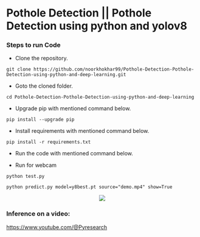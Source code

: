 # Pothole Detection || Pothole Detection using python and yolov8



### Steps to run Code
- Clone the repository.
```
git clone https://github.com/noorkhokhar99/Pothole-Detection-Pothole-Detection-using-python-and-deep-learning.git
```
- Goto the cloned folder.
```
cd Pothole-Detection-Pothole-Detection-using-python-and-deep-learning

```
- Upgrade pip with mentioned command below.
```
pip install --upgrade pip
```
- Install requirements with mentioned command below.
```
pip install -r requirements.txt
```
- Run the code with mentioned command below.

 - Run for webcam
 
`python test.py`

`python predict.py model=y8best.pt source="demo.mp4" show=True`



<p align="center">
<img src="https://github.com/noorkhokhar99/Pothole-Detection-Pothole-Detection-using-python-and-deep-learning/blob/main/Pothole%20Detection%20%20Pothole%20Detection%20using%20python%20and%20yolov8.png">
</p>






### Inference on a video:
https://www.youtube.com/@Pyresearch

